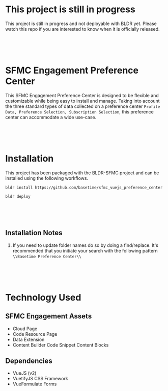 # This project is still in progress 
This project is still in progress and not deployable with BLDR yet. Please watch this repo if you are interested to know when it is officially released.

<br><br><br>

# SFMC Engagement Preference Center

This SFMC Engagement Preference Center is designed to be flexible and customizable while being easy to install and manage. Taking into account the three standard types of data collected on a preference center `Profile Data, Preference Selection, Subscription Selection`, this preference center can accommodate a wide use-case. 

<br><br><br>
# Installation
This project has been packaged with the BLDR-SFMC project and can be installed using the following workflows.

`bldr install https://github.com/basetime/sfmc_vuejs_preference_center`

`bldr deploy`

<br><br><br>

## Installation Notes
1. If you need to update folder names do so by doing a find/replace. It's recommended that you initiate your search with the following pattern `\\Basetime Preference Center\\`  




<br><br><br>
# Technology Used
## SFMC Engagement Assets
- Cloud Page
- Code Resource Page
- Data Extension
- Content Builder Code Snippet Content Blocks

## Dependencies
- VueJS (v2)
- VuetifyJS CSS Framework
- VueFormulate Forms